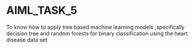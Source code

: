 # AIML_TASK_5
To know how to apply tree based machine learning models ,specifically decision tree and random forests for binary classification using the heart disease data set
